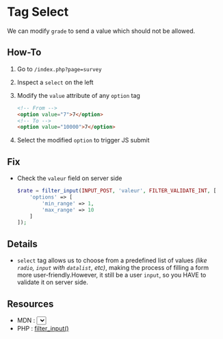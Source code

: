 # Tag Select

We can modify `grade` to send a value which should not be allowed.

## How-To

1. Go to `/index.php?page=survey`
1. Inspect a `select` on the left
1. Modify the `value` attribute of any `option` tag

	```html
	<!-- From -->
	<option value="7">7</option>
	<!-- To -->
	<option value="10000">7</option>
	```

1. Select the modified `option` to trigger JS submit

## Fix

- Check the `valeur` field on server side

	```php
	$rate = filter_input(INPUT_POST, 'valeur', FILTER_VALIDATE_INT, [
		'options' => [
			'min_range' => 1,
			'max_range' => 10
		]
	]);
	```

## Details

- `select` tag allows us to choose from a predefined list of values _(like `radio`, `input` with `datalist`, etc)_, making the process of filling a form more user-friendly.However, it still be a user `input`, so you HAVE to validate it on server side.

## Resources

- MDN : [<select>](https://developer.mozilla.org/en-US/docs/Web/HTML/Element/select)
- PHP : [filter_input()](https://www.php.net/manual/en/function.filter-input.php)
